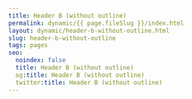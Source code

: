 ```yaml
---
title: Header B (without outline)
permalink: dynamic/{{ page.fileSlug }}/index.html
layout: dynamic/header-b-without-outline.html
slug: header-b-without-outline
tags: pages
seo:
  noindex: false
  title: Header B (without outline)
  og:title: Header B (without outline)
  twitter:title: Header B (without outline)
---
```



